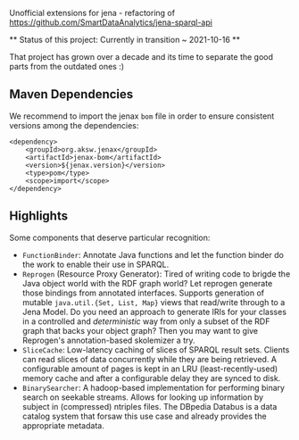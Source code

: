 Unofficial extensions for jena - refactoring of https://github.com/SmartDataAnalytics/jena-sparql-api

** Status of this project: Currently in transition ~ 2021-10-16 **

That project has grown over a decade and its time to separate the good parts from the outdated ones :)

## Maven Dependencies

We recommend to import the jenax `bom` file in order to ensure consistent versions among the dependencies:

```
<dependency>
    <groupId>org.aksw.jenax</groupId>
    <artifactId>jenax-bom</artifactId>
    <version>${jenax.version}</version>
    <type>pom</type>
    <scope>import</scope>
</dependency>
```

## Highlights

Some components that deserve particular recognition:

* `FunctionBinder`: Annotate Java functions and let the function binder do the work to enable their use in SPARQL.
* `Reprogen` (Resource Proxy Generator): Tired of writing code to brigde the Java object world with the RDF graph world? Let reprogen generate those bindings from annotated interfaces. Supports generation of mutable `java.util.{Set, List, Map}` views that read/write through to a Jena Model. Do you need an approach to generate IRIs for your classes in a controlled and *deterministic* way from only a subset of the RDF graph that backs your object graph? Then you may want to give Reprogen's annotation-based skolemizer a try.
* `SliceCache`: Low-latency caching of slices of SPARQL result sets. Clients can read slices of data concurrently while they are being retrieved. A configurable amount of pages is kept in an LRU (least-recently-used) memory cache and after a configurable delay they are synced to disk.
* `BinarySearcher`: A hadoop-based implementation for performing binary search on seekable streams. Allows for looking up information by subject in (compressed) ntriples files. The DBpedia Databus is a data catalog system that forsaw this use case and already provides the appropriate metadata.







